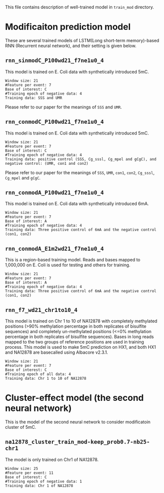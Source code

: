 This file contains description of well-trained model in `train_mod` directory. 

# Modificaiton prediction model
These are several trained models of LSTM(Long short-term memory)-based RNN (Recurrent neural network), and their setting is given below.

## `rnn_sinmodC_P100wd21_f7ne1u0_4`
This model is trained on E. Coli data with synthetically introduced 5mC.
```
Window size: 21
#Feature per event: 7
Base of interest: C
#Training epoch of negative data: 4
Training data: SSS and UMR
```
Please refer to our paper for the meanings of `SSS` and `UMR`.

## `rnn_conmodC_P100wd21_f7ne1u0_4`
This model is trained on E. Coli data with synthetically introduced 5mC.
```
Window size: 21
#Feature per event: 7
Base of interest: C
#Training epoch of negative data: 4
Training data: positive control (SSS, Cg_sssl, Cg_mpel and gCgC), and negative control: (UMR, con1 and con2)
```
Please refer to our paper for the meanings of `SSS`, `UMR`, `con1`, `con2`, `Cg_sssl`, `Cg_mpel` and `gCgC`.

## `rnn_conmodA_P100wd21_f7ne1u0_4`
This model is trained on E. Coli data with synthetically introduced 6mA.
```
Window size: 21
#Feature per event: 7
Base of interest: A
#Training epoch of negative data: 4
Training data: Three positive control of 6mA and the negative control (con1, con2)
```

## `rnn_conmodA_E1m2wd21_f7ne1u0_4`
This is a region-based training model. Reads and bases mapped to 1,000,000 on E. Coli is used for testing and others for training.
```
Window size: 21
#Feature per event: 7
Base of interest: A
#Training epoch of negative data: 4
Training data: Three positive control of 6mA and the negative control (con1, con2)
```

## `rnn_f7_wd21_chr1to10_4`
This model is trained on Chr 1 to 10 of NA12878 with completely methylated positions (>90% methylation percentage in both replicates of bisulfite sequences) and completely un-methylated positions (<=0% methylation percentage in both replicates of bisulfite sequences). Bases in long reads mapped to the two groups of reference positions are used in training process. This model is used to make 5mC prediction on HX1, and both HX1 and NA12878 are basecalled using Albacore v2.3.1.
```
Window size: 21
#Feature per event: 7
Base of interest: C
#Training epoch of all data: 4
Training data: Chr 1 to 10 of NA12878
```

# Cluster-effect model (the second neural network)
This is the model of the second neural network to consider modificatoin cluster of 5mC. 
## `na12878_cluster_train_mod-keep_prob0.7-nb25-chr1`
The model is only trained on Chr1 of NA12878.
```
Window size: 25
#Feature per event: 11
Base of interest: C
#Training epoch of negative data: 1
Training data: Chr 1 of NA12878
```
